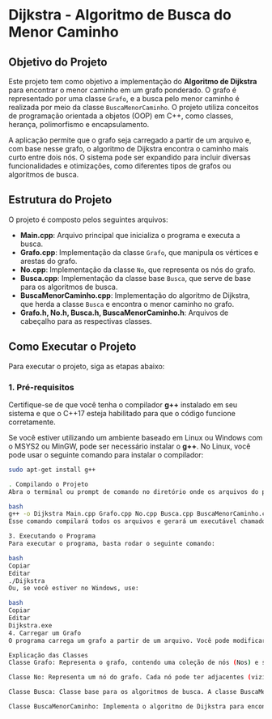 # Dijkstra - Algoritmo de Busca do Menor Caminho

## Objetivo do Projeto

Este projeto tem como objetivo a implementação do **Algoritmo de Dijkstra** para encontrar o menor caminho em um grafo ponderado. O grafo é representado por uma classe `Grafo`, e a busca pelo menor caminho é realizada por meio da classe `BuscaMenorCaminho`. O projeto utiliza conceitos de programação orientada a objetos (OOP) em C++, como classes, herança, polimorfismo e encapsulamento.

A aplicação permite que o grafo seja carregado a partir de um arquivo e, com base nesse grafo, o algoritmo de Dijkstra encontra o caminho mais curto entre dois nós. O sistema pode ser expandido para incluir diversas funcionalidades e otimizações, como diferentes tipos de grafos ou algoritmos de busca.

## Estrutura do Projeto

O projeto é composto pelos seguintes arquivos:

- **Main.cpp**: Arquivo principal que inicializa o programa e executa a busca.
- **Grafo.cpp**: Implementação da classe `Grafo`, que manipula os vértices e arestas do grafo.
- **No.cpp**: Implementação da classe `No`, que representa os nós do grafo.
- **Busca.cpp**: Implementação da classe base `Busca`, que serve de base para os algoritmos de busca.
- **BuscaMenorCaminho.cpp**: Implementação do algoritmo de Dijkstra, que herda a classe `Busca` e encontra o menor caminho no grafo.
- **Grafo.h, No.h, Busca.h, BuscaMenorCaminho.h**: Arquivos de cabeçalho para as respectivas classes.

## Como Executar o Projeto

Para executar o projeto, siga as etapas abaixo:

### 1. Pré-requisitos

Certifique-se de que você tenha o compilador **g++** instalado em seu sistema e que o C++17 esteja habilitado para que o código funcione corretamente.

Se você estiver utilizando um ambiente baseado em Linux ou Windows com o MSYS2 ou MinGW, pode ser necessário instalar o **g++**. No Linux, você pode usar o seguinte comando para instalar o compilador:

```bash
sudo apt-get install g++

. Compilando o Projeto
Abra o terminal ou prompt de comando no diretório onde os arquivos do projeto estão localizados e execute o seguinte comando para compilar o código:

bash
g++ -o Dijkstra Main.cpp Grafo.cpp No.cpp Busca.cpp BuscaMenorCaminho.cpp -std=c++17
Esse comando compilará todos os arquivos e gerará um executável chamado Dijkstra.

3. Executando o Programa
Para executar o programa, basta rodar o seguinte comando:

bash
Copiar
Editar
./Dijkstra
Ou, se você estiver no Windows, use:

bash
Copiar
Editar
Dijkstra.exe
4. Carregar um Grafo
O programa carrega um grafo a partir de um arquivo. Você pode modificar o código para usar um arquivo de grafo específico ou ajustar o carregamento de dados no próprio código.

Explicação das Classes
Classe Grafo: Representa o grafo, contendo uma coleção de nós (Nos) e suas arestas. Oferece métodos para manipular o grafo, como adicionar nós e carregar o grafo de um arquivo.

Classe No: Representa um nó do grafo. Cada nó pode ter adjacentes (vizinhos) e armazena um identificador único.

Classe Busca: Classe base para os algoritmos de busca. A classe BuscaMenorCaminho herda dessa classe e implementa o algoritmo de Dijkstra.

Classe BuscaMenorCaminho: Implementa o algoritmo de Dijkstra para encontrar o menor caminho entre dois nós em um grafo ponderado.